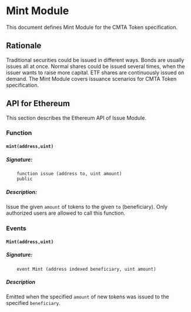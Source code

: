 # Mint Module

This document defines Mint Module for the CMTA Token specification.

## Rationale

Traditional securities could be issued in different ways.  Bonds are
usually issues all at once.  Normal shares could be issued several
times, when the issuer wants to raise more capital.  ETF shares are
continuously issued on demand.  The Mint Module covers issuance scenarios for CMTA Token specification.

## API for Ethereum

This section describes the Ethereum API of Issue Module.

### Function

#### `mint(address,uint)`

##### Signature:

```solidity
    function issue (address to, uint amount)
    public
```

##### Description:

Issue the given `amount` of tokens to the given `to` (beneficiary).
Only authorized users are allowed to call this function.

### Events

#### `Mint(address,uint)`

##### Signature:


```solidity
    event Mint (address indexed beneficiary, uint amount)
```

##### Description

Emitted when the specified `amount` of new tokens was issued to the specified `beneficiary`.
 
